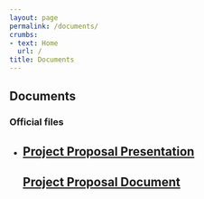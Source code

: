```yaml
---
layout: page
permalink: /documents/
crumbs: 
- text: Home
  url: /
title: Documents
---
```


<section id="blog" class="bg-light-gray">
	<div class="container">
		<div class="row">
            <div class="col-lg-12 text-center">
                <h2 class="section-heading">Documents</h2>
                <h3 class="section-subheading text-muted">Official files</h3>
            </div>
        </div>
		<ul class="post-list">
			<li>
				<h2>
					<a class="post-link" href="{{ "/documents/proposal_presentation.pdf" | prepend: site.baseurl }}">Project Proposal Presentation</a>
				</h2>
				<h2>
					<a class="post-link" href="{{ "/documents/proposal_document.pdf" | prepend: site.baseurl }}">Project Proposal Document</a>
				</h2>
			</li>
		</ul>
	</div>
</section>